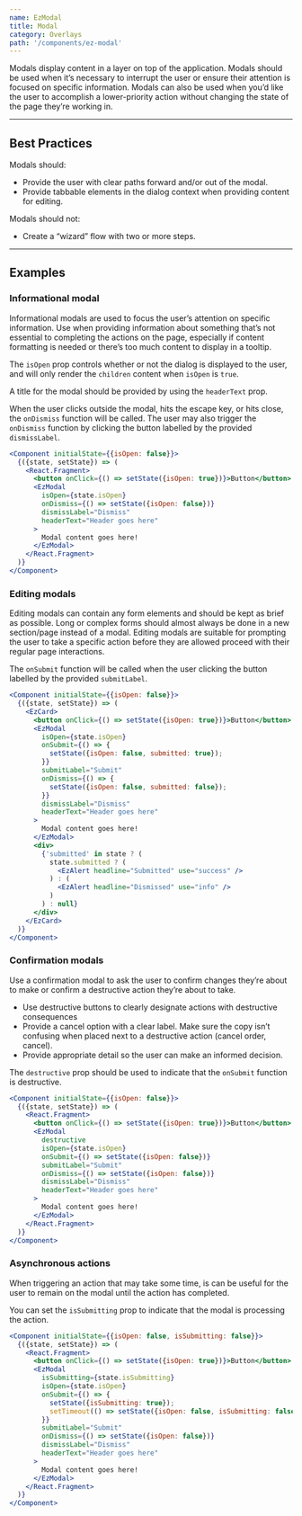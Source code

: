 ```yaml
---
name: EzModal
title: Modal
category: Overlays
path: '/components/ez-modal'
---
```


Modals display content in a layer on top of the application. Modals should be used when it’s necessary to interrupt the user or ensure their attention is focused on specific information. Modals can also be used when you’d like the user to accomplish a lower-priority action without changing the state of the page they’re working in.

---

## Best Practices

Modals should:

- Provide the user with clear paths forward and/or out of the modal.
- Provide tabbable elements in the dialog context when providing content for editing.

Modals should not:

- Create a “wizard” flow with two or more steps.

---

## Examples

### Informational modal

Informational modals are used to focus the user’s attention on specific information. Use when providing information about something that’s not essential to completing the actions on the page, especially if content formatting is needed or there’s too much content to display in a tooltip.

The `isOpen` prop controls whether or not the dialog is displayed to the user, and will only render the `children` content when `isOpen` is `true`.

A title for the modal should be provided by using the `headerText` prop.

When the user clicks outside the modal, hits the escape key, or hits close, the `onDismiss` function will be called. The user may also trigger the `onDismiss` function by clicking the button labelled by the provided `dismissLabel`.

```jsx live
<Component initialState={{isOpen: false}}>
  {({state, setState}) => (
    <React.Fragment>
      <button onClick={() => setState({isOpen: true})}>Button</button>
      <EzModal
        isOpen={state.isOpen}
        onDismiss={() => setState({isOpen: false})}
        dismissLabel="Dismiss"
        headerText="Header goes here"
      >
        Modal content goes here!
      </EzModal>
    </React.Fragment>
  )}
</Component>
```

### Editing modals

Editing modals can contain any form elements and should be kept as brief as possible. Long or complex forms should almost always be done in a new section/page instead of a modal. Editing modals are suitable for prompting the user to take a specific action before they are allowed proceed with their regular page interactions.

The `onSubmit` function will be called when the user clicking the button labelled by the provided `submitLabel`.

```jsx live
<Component initialState={{isOpen: false}}>
  {({state, setState}) => (
    <EzCard>
      <button onClick={() => setState({isOpen: true})}>Button</button>
      <EzModal
        isOpen={state.isOpen}
        onSubmit={() => {
          setState({isOpen: false, submitted: true});
        }}
        submitLabel="Submit"
        onDismiss={() => {
          setState({isOpen: false, submitted: false});
        }}
        dismissLabel="Dismiss"
        headerText="Header goes here"
      >
        Modal content goes here!
      </EzModal>
      <div>
        {'submitted' in state ? (
          state.submitted ? (
            <EzAlert headline="Submitted" use="success" />
          ) : (
            <EzAlert headline="Dismissed" use="info" />
          )
        ) : null}
      </div>
    </EzCard>
  )}
</Component>
```

### Confirmation modals

Use a confirmation modal to ask the user to confirm changes they’re about to make or confirm a destructive action they’re about to take.

- Use destructive buttons to clearly designate actions with destructive consequences
- Provide a cancel option with a clear label. Make sure the copy isn’t confusing when placed next to a destructive action (cancel order, cancel).
- Provide appropriate detail so the user can make an informed decision.

The `destructive` prop should be used to indicate that the `onSubmit` function is destructive.

```jsx live
<Component initialState={{isOpen: false}}>
  {({state, setState}) => (
    <React.Fragment>
      <button onClick={() => setState({isOpen: true})}>Button</button>
      <EzModal
        destructive
        isOpen={state.isOpen}
        onSubmit={() => setState({isOpen: false})}
        submitLabel="Submit"
        onDismiss={() => setState({isOpen: false})}
        dismissLabel="Dismiss"
        headerText="Header goes here"
      >
        Modal content goes here!
      </EzModal>
    </React.Fragment>
  )}
</Component>
```

### Asynchronous actions

When triggering an action that may take some time, is can be useful for the user to remain on the modal until the action has completed.

You can set the `isSubmitting` prop to indicate that the modal is processing the action.

```jsx live
<Component initialState={{isOpen: false, isSubmitting: false}}>
  {({state, setState}) => (
    <React.Fragment>
      <button onClick={() => setState({isOpen: true})}>Button</button>
      <EzModal
        isSubmitting={state.isSubmitting}
        isOpen={state.isOpen}
        onSubmit={() => {
          setState({isSubmitting: true});
          setTimeout(() => setState({isOpen: false, isSubmitting: false}), 2000);
        }}
        submitLabel="Submit"
        onDismiss={() => setState({isOpen: false})}
        dismissLabel="Dismiss"
        headerText="Header goes here"
      >
        Modal content goes here!
      </EzModal>
    </React.Fragment>
  )}
</Component>
```
